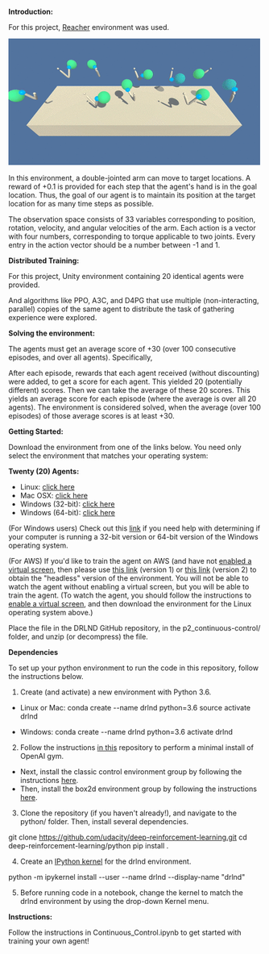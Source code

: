 
**Introduction:**

For this project, [Reacher](https://github.com/Unity-Technologies/ml-agents/blob/master/docs/Learning-Environment-Examples.md#reacher) environment was used.

![Alt Text](https://github.com/manoj-aryal/Deep-RL-Nanodegree/blob/master/Continuous-Control/screenshot.gif)

In this environment, a double-jointed arm can move to target locations. A reward of +0.1 is provided for each step that the agent's hand is in the goal location. Thus, the goal of our agent is to maintain its position at the target location for as many time steps as possible.

The observation space consists of 33 variables corresponding to position, rotation, velocity, and angular velocities of the arm. Each action is a vector with four numbers, corresponding to torque applicable to two joints. Every entry in the action vector should be a number between -1 and 1.

**Distributed Training:**

For this project, Unity environment containing 20 identical agents were provided.

And algorithms like PPO, A3C, and D4PG that use multiple (non-interacting, parallel) copies of the same agent to distribute the task of gathering experience were explored.

**Solving the environment:**

The agents must get an average score of +30 (over 100 consecutive episodes, and over all agents). Specifically,

After each episode, rewards that each agent received (without discounting) were added, to get a score for each agent. This yielded 20 (potentially different) scores. Then we can take the average of these 20 scores.
This yields an average score for each episode (where the average is over all 20 agents).
The environment is considered solved, when the average (over 100 episodes) of those average scores is at least +30.

**Getting Started:**

Download the environment from one of the links below. You need only select the environment that matches your operating system:

**Twenty (20) Agents:**

- Linux: [click here](https://s3-us-west-1.amazonaws.com/udacity-drlnd/P2/Reacher/Reacher_Linux.zip)
- Mac OSX: [click here](https://s3-us-west-1.amazonaws.com/udacity-drlnd/P2/Reacher/Reacher.app.zip)
- Windows (32-bit): [click here](https://s3-us-west-1.amazonaws.com/udacity-drlnd/P2/Reacher/Reacher_Windows_x86.zip)
- Windows (64-bit): [click here](https://s3-us-west-1.amazonaws.com/udacity-drlnd/P2/Reacher/Reacher_Windows_x86_64.zip)

(For Windows users) Check out this [link](https://support.microsoft.com/en-us/help/827218/how-to-determine-whether-a-computer-is-running-a-32-bit-version-or-64) if you need help with determining if your computer is running a 32-bit version or 64-bit version of the Windows operating system.

(For AWS) If you'd like to train the agent on AWS (and have not [enabled a virtual screen](https://github.com/Unity-Technologies/ml-agents/blob/master/docs/Training-on-Amazon-Web-Service.md), then please use [this link](https://s3-us-west-1.amazonaws.com/udacity-drlnd/P2/Reacher/one_agent/Reacher_Linux_NoVis.zip) (version 1) or [this link](https://s3-us-west-1.amazonaws.com/udacity-drlnd/P2/Reacher/Reacher_Linux_NoVis.zip) (version 2) to obtain the "headless" version of the environment. You will not be able to watch the agent without enabling a virtual screen, but you will be able to train the agent. (To watch the agent, you should follow the instructions to [enable a virtual screen](https://github.com/Unity-Technologies/ml-agents/blob/master/docs/Training-on-Amazon-Web-Service.md), and then download the environment for the Linux operating system above.)

Place the file in the DRLND GitHub repository, in the p2_continuous-control/ folder, and unzip (or decompress) the file.

**Dependencies**

To set up your python environment to run the code in this repository, follow the instructions below.

1. Create (and activate) a new environment with Python 3.6.

- Linux or Mac:
conda create --name drlnd python=3.6
source activate drlnd

- Windows:
conda create --name drlnd python=3.6 
activate drlnd

2. Follow the instructions [in this](https://github.com/openai/gym) repository to perform a minimal install of OpenAI gym.

- Next, install the classic control environment group by following the instructions [here](https://github.com/openai/gym#classic-control).
- Then, install the box2d environment group by following the instructions [here](https://github.com/openai/gym#box2d).

3. Clone the repository (if you haven't already!), and navigate to the python/ folder. Then, install several dependencies.

git clone https://github.com/udacity/deep-reinforcement-learning.git
cd deep-reinforcement-learning/python
pip install .

4. Create an [IPython kernel](http://ipython.readthedocs.io/en/stable/install/kernel_install.html) for the drlnd environment.

python -m ipykernel install --user --name drlnd --display-name "drlnd"

5. Before running code in a notebook, change the kernel to match the drlnd environment by using the drop-down Kernel menu.


**Instructions:**

Follow the instructions in Continuous_Control.ipynb to get started with training your own agent!

